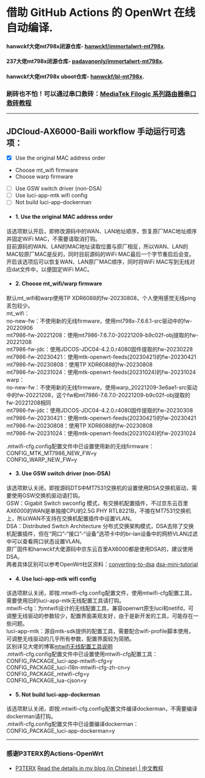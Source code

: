 # 借助 GitHub Actions 的 OpenWrt 在线自动编译.

#### hanwckf大佬mt798x闭源仓库- [hanwckf/immortalwrt-mt798x](https://github.com/hanwckf/immortalwrt-mt798x).

#### 237大佬mt798x闭源仓库- [padavanonly/immortalwrt-mt798x](https://github.com/padavanonly/immortalwrt-mt798x).

#### hanwckf大佬mt798x uboot仓库- [hanwckf/bl-mt798x](https://github.com/hanwckf/bl-mt798x).

### 刷砖也不怕！可以通过串口救砖：[MediaTek Filogic 系列路由器串口救砖教程](https://www.cnblogs.com/p123/p/18046679)
---
## JDCloud-AX6000-Baili workflow 手动运行可选项：
- [x] Use the original MAC address order
- Choose mt_wifi firmware
- Choose warp firmware
- [ ] Use GSW switch driver (non-DSA)
- [ ] Use luci-app-mtk wifi config
- [ ] Not build luci-app-dockerman

- #### 1. Use the original MAC address order
该选项默认开启，即修改源码中的WAN、LAN地址顺序，恢复原厂MAC地址顺序并固定WiFi MAC，不需要请取消打钩。  
目前源码的WAN、LAN的MAC地址读取位置与原厂相反，所以WAN、LAN的MAC较原厂MAC是反的，同时目前源码的WiFi MAC最后一个字节重启后会变。  
开启该选项后可以恢复WAN、LAN原厂MAC顺序，同时将WiFi MAC写到无线对应dat文件中，以便固定WiFi MAC。  

- #### 2. Choose mt_wifi/warp firmware
默认mt_wifi和warp使用TP XDR6088的fw-20230808，个人使用感觉无线ping丢包较少。  
mt_wifi：  
no-new-fw：不使用新的无线firmware，使用mt798x-7.6.6.1-src驱动中的fw-20220906  
mt7986-fw-20221208：使用mt7986-7.6.7.0-20221209-b9c02f-obj提取的fw-20221208  
mt7986-fw-jdc：使用JDCOS-JDC04-4.2.0.r4080固件提取的fw-20230228  
mt7986-fw-20230421：使用mtk-openwrt-feeds(20230421)的fw-20230421  
mt7986-fw-20230808：使用TP XDR6088的fw-20230808  
mt7986-fw-20231024：使用mtk-openwrt-feeds(20231024)的fw-20231024  
warp：  
no-new-fw：不使用新的无线firmware，使用warp_20221209-3e6ae1-src驱动中的fw-20221208，这个fw和mt7986-7.6.7.0-20221209-b9c02f-obj提取的fw-20221208相同  
mt7986-fw-jdc：使用JDCOS-JDC04-4.2.0.r4080固件提取的fw-20230308  
mt7986-fw-20230421：使用mtk-openwrt-feeds(20230421)的fw-20230421  
mt7986-fw-20230808：使用TP XDR6088的fw-20230808  
mt7986-fw-20231024：使用mtk-openwrt-feeds(20231024)的fw-20231024  

.mtwifi-cfg.config配置文件中已设置使用新的无线firmware：  
CONFIG_MTK_MT7986_NEW_FW=y  
CONFIG_WARP_NEW_FW=y  

- #### 3. Use GSW switch driver (non-DSA)
该选项默认关闭，即按源码DTS中MT7531交换机的设置使用DSA交换机驱动，需要使用GSW交换机驱动请打钩。  
GSW：Gigabit Switch swconfig 模式，有交换机配置插件，不过京东云百里AX6000的WAN是单独接CPU的2.5G PHY RTL8221B，不接在MT7531交换机上，所以WAN不支持在交换机配置插件中设置VLAN。  
DSA：Distributed Switch Architecture 分布式交换架构模式，DSA去除了交换机配置插件，但在“网口”-“接口”-“设备”选项卡中的br-lan设备中的网桥VLAN过滤中可以查看网口状态设置VLAN。  
原厂固件和hanwckf大佬源码中京东云百里AX6000都是使用DSA的，建议使用DSA。  
两者具体区别可以参考OpenWrt社区资料：[converting-to-dsa](https://openwrt.org/docs/guide-user/network/dsa/converting-to-dsa) [dsa-mini-tutorial](https://openwrt.org/docs/guide-user/network/dsa/dsa-mini-tutorial)  

- #### 4. Use luci-app-mtk wifi config
该选项默认关闭，即按.mtwifi-cfg.config配置文件，使用mtwifi-cfg配置工具，需要使用旧的luci-app-mtk无线配置工具请打钩。  
mtwifi-cfg：为mtwifi设计的无线配置工具，兼容openwrt原生luci和netifd，可调整无线驱动的参数较少，配置界面美观友好，由于是新开发的工具，可能存在一些问题。  
luci-app-mtk：源自mtk-sdk提供的配置工具，需要配合wifi-profile脚本使用，可调整无线驱动的几乎所有参数，配置界面较为简陋。  
区别详见大佬的博客[mtwifi无线配置工具说明](https://cmi.hanwckf.top/p/immortalwrt-mt798x/#mtwifi%E6%97%A0%E7%BA%BF%E9%85%8D%E7%BD%AE%E5%B7%A5%E5%85%B7%E8%AF%B4%E6%98%8E)  
.mtwifi-cfg.config配置文件中已设置使用mtwifi-cfg配置工具：  
CONFIG_PACKAGE_luci-app-mtwifi-cfg=y  
CONFIG_PACKAGE_luci-i18n-mtwifi-cfg-zh-cn=y  
CONFIG_PACKAGE_mtwifi-cfg=y  
CONFIG_PACKAGE_lua-cjson=y  

- #### 5. Not build luci-app-dockerman
该选项默认关闭，即按.mtwifi-cfg.config配置文件编译dockerman，不需要编译dockerman请打钩。  
.mtwifi-cfg.config配置文件中已设置编译dockerman：  
CONFIG_PACKAGE_luci-app-dockerman=y  

---
### 感谢P3TERX的Actions-OpenWrt
- [P3TERX](https://github.com/P3TERX/Actions-OpenWrt)
[Read the details in my blog (in Chinese) | 中文教程](https://p3terx.com/archives/build-openwrt-with-github-actions.html)


